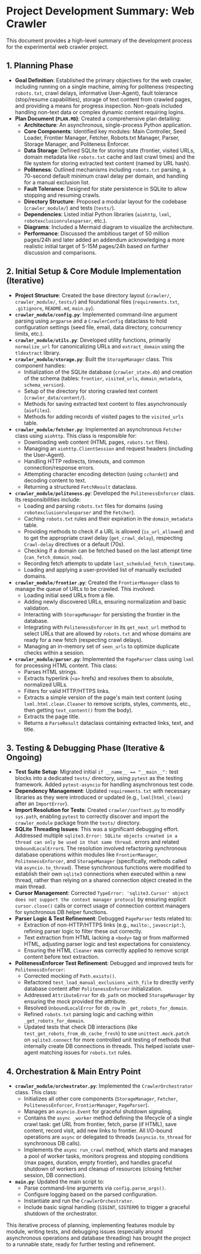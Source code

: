 # Project Development Summary: Web Crawler

This document provides a high-level summary of the development process for the experimental web crawler project.

## 1. Planning Phase

*   **Goal Definition**: Established the primary objectives for the web crawler, including running on a single machine, aiming for politeness (respecting `robots.txt`, crawl delays, informative User-Agent), fault tolerance (stop/resume capabilities), storage of text content from crawled pages, and providing a means for progress inspection. Non-goals included handling non-text data or complex dynamic content requiring logins.
*   **Plan Document (`PLAN.MD`)**: Created a comprehensive plan detailing:
    *   **Architecture**: An asynchronous, single-process Python application.
    *   **Core Components**: Identified key modules: Main Controller, Seed Loader, Frontier Manager, Fetcher, Robots.txt Manager, Parser, Storage Manager, and Politeness Enforcer.
    *   **Data Storage**: Defined SQLite for storing state (frontier, visited URLs, domain metadata like `robots.txt` cache and last crawl times) and the file system for storing extracted text content (named by URL hash).
    *   **Politeness**: Outlined mechanisms including `robots.txt` parsing, a 70-second default minimum crawl delay per domain, and handling for a manual exclusion list.
    *   **Fault Tolerance**: Designed for state persistence in SQLite to allow stopping and resuming crawls.
    *   **Directory Structure**: Proposed a modular layout for the codebase (`crawler_module/`) and tests (`tests/`).
    *   **Dependencies**: Listed initial Python libraries (`aiohttp`, `lxml`, `robotexclusionrulesparser`, etc.).
    *   **Diagrams**: Included a Mermaid diagram to visualize the architecture.
    *   **Performance**: Discussed the ambitious target of 50 million pages/24h and later added an addendum acknowledging a more realistic initial target of 5-15M pages/24h based on further discussion and comparisons.

## 2. Initial Setup & Core Module Implementation (Iterative)

*   **Project Structure**: Created the base directory layout (`crawler/`, `crawler_module/`, `tests/`) and foundational files (`requirements.txt`, `.gitignore`, `README.md`, `main.py`).
*   **`crawler_module/config.py`**: Implemented command-line argument parsing using `argparse` and a `CrawlerConfig` dataclass to hold configuration settings (seed file, email, data directory, concurrency limits, etc.).
*   **`crawler_module/utils.py`**: Developed utility functions, primarily `normalize_url` for canonicalizing URLs and `extract_domain` using the `tldextract` library.
*   **`crawler_module/storage.py`**: Built the `StorageManager` class. This component handles:
    *   Initialization of the SQLite database (`crawler_state.db`) and creation of the schema (tables: `frontier`, `visited_urls`, `domain_metadata`, `schema_version`).
    *   Setup of the directory for storing crawled text content (`crawler_data/content/`).
    *   Methods for saving extracted text content to files asynchronously (`aiofiles`).
    *   Methods for adding records of visited pages to the `visited_urls` table.
*   **`crawler_module/fetcher.py`**: Implemented an asynchronous `Fetcher` class using `aiohttp`. This class is responsible for:
    *   Downloading web content (HTML pages, `robots.txt` files).
    *   Managing an `aiohttp.ClientSession` and request headers (including the User-Agent).
    *   Handling HTTP redirects, timeouts, and common connection/response errors.
    *   Attempting character encoding detection (using `cchardet`) and decoding content to text.
    *   Returning a structured `FetchResult` dataclass.
*   **`crawler_module/politeness.py`**: Developed the `PolitenessEnforcer` class. Its responsibilities include:
    *   Loading and parsing `robots.txt` files for domains (using `robotexclusionrulesparser` and the `Fetcher`).
    *   Caching `robots.txt` rules and their expiration in the `domain_metadata` table.
    *   Providing methods to check if a URL is allowed (`is_url_allowed`) and to get the appropriate crawl delay (`get_crawl_delay`), respecting `Crawl-delay` directives or a default (70s).
    *   Checking if a domain can be fetched based on the last attempt time (`can_fetch_domain_now`).
    *   Recording fetch attempts to update `last_scheduled_fetch_timestamp`.
    *   Loading and applying a user-provided list of manually excluded domains.
*   **`crawler_module/frontier.py`**: Created the `FrontierManager` class to manage the queue of URLs to be crawled. This involved:
    *   Loading initial seed URLs from a file.
    *   Adding newly discovered URLs, ensuring normalization and basic validation.
    *   Interacting with `StorageManager` for persisting the frontier in the database.
    *   Integrating with `PolitenessEnforcer` in its `get_next_url` method to select URLs that are allowed by `robots.txt` and whose domains are ready for a new fetch (respecting crawl delays).
    *   Managing an in-memory set of `seen_urls` to optimize duplicate checks within a session.
*   **`crawler_module/parser.py`**: Implemented the `PageParser` class using `lxml` for processing HTML content. This class:
    *   Parses HTML strings.
    *   Extracts hyperlink (`<a>` hrefs) and resolves them to absolute, normalized URLs.
    *   Filters for valid HTTP/HTTPS links.
    *   Extracts a simple version of the page's main text content (using `lxml.html.clean.Cleaner` to remove scripts, styles, comments, etc., then getting `text_content()` from the body).
    *   Extracts the page title.
    *   Returns a `ParseResult` dataclass containing extracted links, text, and title.

## 3. Testing & Debugging Phase (Iterative & Ongoing)

*   **Test Suite Setup**: Migrated initial `if __name__ == "__main__":` test blocks into a dedicated `tests/` directory, using `pytest` as the testing framework. Added `pytest-asyncio` for handling asynchronous test code.
*   **Dependency Management**: Updated `requirements.txt` with necessary libraries as they were introduced or updated (e.g., `lxml[html_clean]` after an `ImportError`).
*   **Import Resolution for Tests**: Created `crawler/conftest.py` to modify `sys.path`, enabling `pytest` to correctly discover and import the `crawler_module` package from the `tests/` directory.
*   **SQLite Threading Issues**: This was a significant debugging effort. Addressed multiple `sqlite3.Error: SQLite objects created in a thread can only be used in that same thread.` errors and related `UnboundLocalError`s. The resolution involved refactoring synchronous database operations within modules like `FrontierManager`, `PolitenessEnforcer`, and `StorageManager` (specifically, methods called via `asyncio.to_thread`). These synchronous functions were modified to establish their own `sqlite3` connections when executed within a new thread, rather than relying on a shared connection object created in the main thread.
*   **Cursor Management**: Corrected `TypeError: 'sqlite3.Cursor' object does not support the context manager protocol` by ensuring explicit `cursor.close()` calls or correct usage of connection context managers for synchronous DB helper functions.
*   **Parser Logic & Test Refinement**: Debugged `PageParser` tests related to:
    *   Extraction of non-HTTP/HTTPS links (e.g., `mailto:`, `javascript:`), refining parser logic to filter these out correctly.
    *   Text extraction from HTML lacking a `<body>` tag or from malformed HTML, adjusting parser logic and test expectations for consistency.
    *   Ensuring the HTML `Cleaner` was correctly applied to remove script content before text extraction.
*   **PolitenessEnforcer Test Refinement**: Debugged and improved tests for `PolitenessEnforcer`:
    *   Corrected mocking of `Path.exists()`.
    *   Refactored `test_load_manual_exclusions_with_file` to directly verify database content after `PolitenessEnforcer` initialization.
    *   Addressed `AttributeError` for `db_path` on mocked `StorageManager` by ensuring the mock provided the attribute.
    *   Resolved `UnboundLocalError` for `db_row` in `_get_robots_for_domain`.
    *   Refined `robots.txt` parsing logic and caching within `_get_robots_for_domain`.
    *   Updated tests that check DB interactions (like `test_get_robots_from_db_cache_fresh`) to use `unittest.mock.patch` on `sqlite3.connect` for more controlled unit testing of methods that internally create DB connections in threads. This helped isolate user-agent matching issues for `robots.txt` rules.

## 4. Orchestration & Main Entry Point

*   **`crawler_module/orchestrator.py`**: Implemented the `CrawlerOrchestrator` class. This class:
    *   Initializes all other core components (`StorageManager`, `Fetcher`, `PolitenessEnforcer`, `FrontierManager`, `PageParser`).
    *   Manages an `asyncio.Event` for graceful shutdown signaling.
    *   Contains the `async _worker` method defining the lifecycle of a single crawl task: get URL from frontier, fetch, parse (if HTML), save content, record visit, add new links to frontier. All I/O-bound operations are `async` or delegated to threads (`asyncio.to_thread` for synchronous DB calls).
    *   Implements the `async run_crawl` method, which starts and manages a pool of worker tasks, monitors progress and stopping conditions (max pages, duration, empty frontier), and handles graceful shutdown of workers and cleanup of resources (closing fetcher session, DB connection).
*   **`main.py`**: Updated the main script to:
    *   Parse command-line arguments via `config.parse_args()`.
    *   Configure logging based on the parsed configuration.
    *   Instantiate and run the `CrawlerOrchestrator`.
    *   Include basic signal handling (`SIGINT`, `SIGTERM`) to trigger a graceful shutdown of the orchestrator.

This iterative process of planning, implementing features module by module, writing tests, and debugging issues (especially around asynchronous operations and database threading) has brought the project to a runnable state, ready for further testing and refinement. 